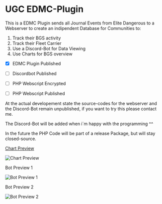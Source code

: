 # UGC EDMC-Plugin

This is a EDMC Plugin sends all Journal Events from Elite Dangerous to a Webserver to create an indipendent Database for Communities to:
1. Track their BGS activity
2. Track their Fleet Carrier
3. Use a Discord-Bot for Data Viewing
4. Use Charts for BGS overview


- [x] EDMC Plugin Published
- [ ] Discordbot Published
- [ ] PHP Webscript Encrypted
- [ ] PHP Webscript Published


At the actual developement state the source-codes for the webserver and the Discord-Bot remain unpublished,
if you want to try this please contact me.

The  Discord-Bot will be added when i´m happy with the programming ^^

In the future the PHP Code will be part of a release Package, but will stay closed-source.





[Chart Preview](https://asrothear.de/ugc/mega.php)

![Chart Preview](https://i.ibb.co/nmpbndd/chart.png)




Bot Preview 1

![Bot Preview 1](https://i.ibb.co/S6LNG5b/bot-p1.png)




Bot Preview 2

![Bot Preview 2](https://i.ibb.co/GRb6qvQ/bot-p2.png)
